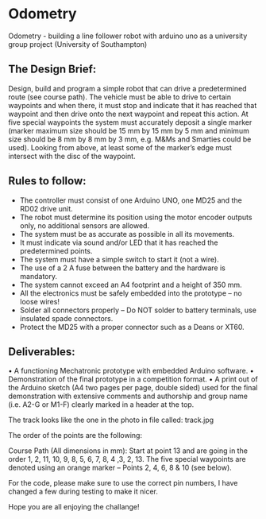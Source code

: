 # Odometry
Odometry -  building a line follower robot with arduino uno as a university group project (University of Southampton)


## The Design Brief:

Design, build and program a simple robot that can drive a predetermined route (see course path).
The vehicle must be able to drive to certain waypoints and when there, it must stop and indicate
that it has reached that waypoint and then drive onto the next waypoint and repeat this action.
At five special waypoints the system must accurately deposit a single marker (marker
maximum size should be 15 mm by 15 mm by 5 mm and minimum size should be 8 mm by 8 mm by
3 mm, e.g. M&Ms and Smarties could be used). Looking from above, at least some of the marker’s
edge must intersect with the disc of the waypoint.

## Rules to follow:

- The controller must consist of one Arduino UNO, one MD25 and the RD02 drive unit.
- The robot must determine its position using the motor encoder outputs only, no
  additional sensors are allowed.
- The system must be as accurate as possible in all its movements.
- It must indicate via sound and/or LED that it has reached the predetermined points.
- The system must have a simple switch to start it (not a wire).
- The use of a 2 A fuse between the battery and the hardware is mandatory.
- The system cannot exceed an A4 footprint and a height of 350 mm.
- All the electronics must be safely embedded into the prototype – no loose wires!
- Solder all connectors properly – Do NOT solder to battery terminals, use insulated
  spade connectors.
- Protect the MD25 with a proper connector such as a Deans or XT60.


## Deliverables:

• A functioning Mechatronic prototype with embedded Arduino software.
• Demonstration of the final prototype in a competition format.
• A print out of the Arduino sketch (A4 two pages per page, double sided) used for
  the final demonstration with extensive comments and authorship and group name
(i.e. A2-G or M1-F) clearly marked in a header at the top.

The track looks like the one in the photo in file called: track.jpg

The order of the points are the following:

Course Path (All dimensions in mm):
Start at point 13 and are going in the order 1, 2, 11, 10, 9, 8, 5, 6, 7, 8, 4 ,3, 2,
13. The five special waypoints are denoted using an orange marker – Points 2, 4, 6, 8 &
10 (see below).

For the code, please make sure to use the correct pin numbers, I have changed a few during testing to make it nicer.

Hope you are all enjoying the challange!
